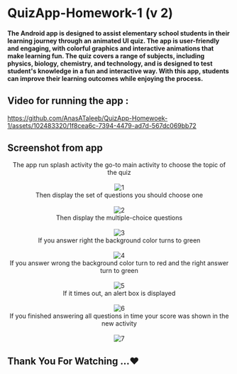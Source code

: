 # QuizApp-Homework-1 (v 2)
#### The Android app is designed to assist elementary school students in their learning journey through an animated UI quiz. The app is user-friendly and engaging, with colorful graphics and interactive animations that make learning fun. The quiz covers a range of subjects, including physics, biology, chemistry, and technology, and is designed to test student's knowledge in a fun and interactive way. With this app, students can improve their learning outcomes while enjoying the process.
## Video for running the app : 
https://github.com/AnasATaleeb/QuizApp-Homewoek-1/assets/102483320/1f8cea6c-7394-4479-ad7d-567dc069bb72
## Screenshot from app 
<p align="center">
  The app run splash activity the go-to main activity to choose the topic of the quiz <br><br>
  <img src="https://user-images.githubusercontent.com/102483320/236461197-f407845f-1e06-44e0-928d-6114a7e22b90.JPG" alt="1"><br>
  Then display the set of questions you should choose one <br><br>
  <img src="https://user-images.githubusercontent.com/102483320/236461206-0d2160f9-a6ed-4761-b9d0-162baec15de1.JPG" alt="2"><br>
  Then display the multiple-choice questions <br><br>
  <img src="https://user-images.githubusercontent.com/102483320/236461216-3b068196-0d98-4b44-b19e-c53cd5381f38.JPG" alt="3"><br>
  If you answer right the background color turns to green <br><br>
  <img src="https://user-images.githubusercontent.com/102483320/236461222-b396d6ea-45e8-432b-b1e2-e829b2be4ceb.JPG" alt="4"><br>
  If you answer wrong the background color turn to red and the right answer turn to green <br><br>
  <img src="https://user-images.githubusercontent.com/102483320/236461227-fc616458-e27d-48c2-824c-18bf65f6421b.JPG" alt="5"><br>
  If it times out, an alert box is displayed <br><br>
  <img src="https://user-images.githubusercontent.com/102483320/236461232-4791a34a-b979-4658-b403-0d211bd0a294.JPG" alt="6"><br>
  If you finished answering all questions in time your score was shown in the new activity <br><br>
  <img src="https://user-images.githubusercontent.com/102483320/236461241-162ac162-28f0-4248-b048-bdb65e00ff28.JPG" alt="7"><br>
</p>

## Thank You For Watching ...❤  

